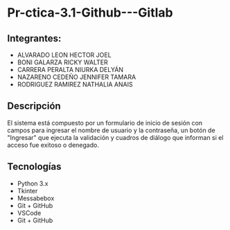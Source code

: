 # Pr-ctica-3.1-Github---Gitlab

## Integrantes:
- ALVARADO LEON HECTOR JOEL
- BONI GALARZA RICKY WALTER
- CARRERA PERALTA NIURKA DELYÁN
- NAZARENO CEDEÑO JENNIFER TAMARA
- RODRIGUEZ RAMIREZ NATHALIA ANAIS

## Descripción
El sistema está compuesto por un formulario de inicio de sesión con campos para ingresar el nombre de usuario y la contraseña, un botón de "Ingresar" que ejecuta la validación y cuadros de diálogo que informan si el acceso fue exitoso o denegado.

## Tecnologías
- Python 3.x
- Tkinter
- Messabebox
- Git + GitHub
- VSCode
- Git + GitHub
